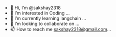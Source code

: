 - 👋 Hi, I’m @sakshay2318
- 👀 I’m interested in Coding ...
- 🌱 I’m currently learning langchain ...
- 💞️ I’m looking to collaborate on ...
- 📫 How to reach me sakshay2318@gmail.com...

<!---
sakshay2318/sakshay2318 is a ✨ special ✨ repository because its `README.md` (this file) appears on your GitHub profile.
You can click the Preview link to take a look at your changes.
--->
